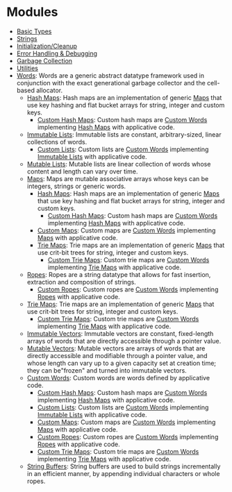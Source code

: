 # Modules

* [Basic Types](group__basic__types.md#group__basic__types)
* [Strings](group__strings.md#group__strings)
* [Initialization/Cleanup](group__init.md#group__init)
* [Error Handling & Debugging](group__error.md#group__error)
* [Garbage Collection](group__gc.md#group__gc)
* [Utilities](group__utils.md#group__utils)
* [Words](group__words.md#group__words): Words are a generic abstract datatype framework used in conjunction with the exact generational garbage collector and the cell-based allocator.
  * [Hash Maps](group__hashmap__words.md#group__hashmap__words): Hash maps are an implementation of generic [Maps](group__map__words.md#group__map__words) that use key hashing and flat bucket arrays for string, integer and custom keys.
    * [Custom Hash Maps](group__customhashmap__words.md#group__customhashmap__words): Custom hash maps are [Custom Words](group__custom__words.md#group__custom__words) implementing [Hash Maps](group__hashmap__words.md#group__hashmap__words) with applicative code.
  * [Immutable Lists](group__list__words.md#group__list__words): Immutable lists are constant, arbitrary-sized, linear collections of words.
    * [Custom Lists](group__customlist__words.md#group__customlist__words): Custom lists are [Custom Words](group__custom__words.md#group__custom__words) implementing [Immutable Lists](group__list__words.md#group__list__words) with applicative code.
  * [Mutable Lists](group__mlist__words.md#group__mlist__words): Mutable lists are linear collection of words whose content and length can vary over time.
  * [Maps](group__map__words.md#group__map__words): Maps are mutable associative arrays whose keys can be integers, strings or generic words.
    * [Hash Maps](group__hashmap__words.md#group__hashmap__words): Hash maps are an implementation of generic [Maps](group__map__words.md#group__map__words) that use key hashing and flat bucket arrays for string, integer and custom keys.
      * [Custom Hash Maps](group__customhashmap__words.md#group__customhashmap__words): Custom hash maps are [Custom Words](group__custom__words.md#group__custom__words) implementing [Hash Maps](group__hashmap__words.md#group__hashmap__words) with applicative code.
    * [Custom Maps](group__custommap__words.md#group__custommap__words): Custom maps are [Custom Words](group__custom__words.md#group__custom__words) implementing [Maps](group__map__words.md#group__map__words) with applicative code.
    * [Trie Maps](group__triemap__words.md#group__triemap__words): Trie maps are an implementation of generic [Maps](group__map__words.md#group__map__words) that use crit-bit trees for string, integer and custom keys.
      * [Custom Trie Maps](group__customtriemap__words.md#group__customtriemap__words): Custom trie maps are [Custom Words](group__custom__words.md#group__custom__words) implementing [Trie Maps](group__triemap__words.md#group__triemap__words) with applicative code.
  * [Ropes](group__rope__words.md#group__rope__words): Ropes are a string datatype that allows for fast insertion, extraction and composition of strings.
    * [Custom Ropes](group__customrope__words.md#group__customrope__words): Custom ropes are [Custom Words](group__custom__words.md#group__custom__words) implementing [Ropes](group__rope__words.md#group__rope__words) with applicative code.
  * [Trie Maps](group__triemap__words.md#group__triemap__words): Trie maps are an implementation of generic [Maps](group__map__words.md#group__map__words) that use crit-bit trees for string, integer and custom keys.
    * [Custom Trie Maps](group__customtriemap__words.md#group__customtriemap__words): Custom trie maps are [Custom Words](group__custom__words.md#group__custom__words) implementing [Trie Maps](group__triemap__words.md#group__triemap__words) with applicative code.
  * [Immutable Vectors](group__vector__words.md#group__vector__words): Immutable vectors are constant, fixed-length arrays of words that are directly accessible through a pointer value.
  * [Mutable Vectors](group__mvector__words.md#group__mvector__words): Mutable vectors are arrays of words that are directly accessible and modifiable through a pointer value, and whose length can vary up to a given capacity set at creation time; they can be"frozen" and turned into immutable vectors.
  * [Custom Words](group__custom__words.md#group__custom__words): Custom words are words defined by applicative code.
    * [Custom Hash Maps](group__customhashmap__words.md#group__customhashmap__words): Custom hash maps are [Custom Words](group__custom__words.md#group__custom__words) implementing [Hash Maps](group__hashmap__words.md#group__hashmap__words) with applicative code.
    * [Custom Lists](group__customlist__words.md#group__customlist__words): Custom lists are [Custom Words](group__custom__words.md#group__custom__words) implementing [Immutable Lists](group__list__words.md#group__list__words) with applicative code.
    * [Custom Maps](group__custommap__words.md#group__custommap__words): Custom maps are [Custom Words](group__custom__words.md#group__custom__words) implementing [Maps](group__map__words.md#group__map__words) with applicative code.
    * [Custom Ropes](group__customrope__words.md#group__customrope__words): Custom ropes are [Custom Words](group__custom__words.md#group__custom__words) implementing [Ropes](group__rope__words.md#group__rope__words) with applicative code.
    * [Custom Trie Maps](group__customtriemap__words.md#group__customtriemap__words): Custom trie maps are [Custom Words](group__custom__words.md#group__custom__words) implementing [Trie Maps](group__triemap__words.md#group__triemap__words) with applicative code.
  * [String Buffers](group__strbuf__words.md#group__strbuf__words): String buffers are used to build strings incrementally in an efficient manner, by appending individual characters or whole ropes.